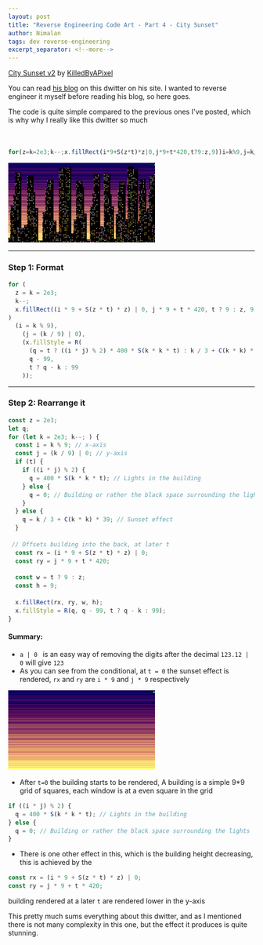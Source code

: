 ```yaml
---
layout: post
title: "Reverse Engineering Code Art - Part 4 - City Sunset"
author: Nimalan
tags: dev reverse-engineering
excerpt_separator: <!--more-->
---
```


[City Sunset v2](https://www.dwitter.net/d/17507) by [KilledByAPixel](https://www.dwitter.net/u/KilledByAPixel)

You can read [his blog](https://frankforce.com/dissecting-a-dweet-9-city-sunset/) on this dwitter on his site. I wanted to reverse engineer it myself before reading his blog, so here goes.

The code is quite simple compared to the previous ones I've posted, which is why why I really like this dwitter so much

```js


for(z=k=2e3;k--;x.fillRect(i*9+S(z*t)*z|0,j*9+t*420,t?9:z,9))i=k%9,j=k/9|0,x.fillStyle=R(q=t?i*j%2*400*S(k*k*t):k/3+C(k*k)*39,q-99,t?q-k:99)


```

![City Sunset](/assets/images/city_sunset.png)

<!--more-->

---

### Step 1: Format

```js
for (
  z = k = 2e3;
  k--;
  x.fillRect((i * 9 + S(z * t) * z) | 0, j * 9 + t * 420, t ? 9 : z, 9)
)
  (i = k % 9),
    (j = (k / 9) | 0),
    (x.fillStyle = R(
      (q = t ? ((i * j) % 2) * 400 * S(k * k * t) : k / 3 + C(k * k) * 39),
      q - 99,
      t ? q - k : 99
    ));
```

---

### Step 2: Rearrange it

```js
const z = 2e3;
let q;
for (let k = 2e3; k--; ) {
  const i = k % 9; // x-axis
  const j = (k / 9) | 0; // y-axis
  if (t) {
    if ((i * j) % 2) {
      q = 400 * S(k * k * t); // Lights in the building
    } else {
      q = 0; // Building or rather the black space surrounding the lights
    }
  } else {
    q = k / 3 + C(k * k) * 39; // Sunset effect
  }

 // Offsets building into the back, at later t
  const rx = (i * 9 + S(z * t) * z) | 0;
  const ry = j * 9 + t * 420;

  const w = t ? 9 : z;
  const h = 9;

  x.fillRect(rx, ry, w, h);
  x.fillStyle = R(q, q - 99, t ? q - k : 99);
}
```

#### Summary:

- `a | 0 ` is an easy way of removing the digits after the decimal `123.12 | 0` will give `123`
- As you can see from the conditional, at `t = 0` the sunset effect is rendered, `rx` and `ry` are `i * 9` and `j * 9`
respectively

![Sunset at t0](/assets/images/sunset_t0.png)

- After `t=0` the building starts to be rendered, A building is a simple 9*9 grid of squares, each window is at a even square in the grid

```js
if ((i * j) % 2) {
  q = 400 * S(k * k * t); // Lights in the building
} else {
  q = 0; // Building or rather the black space surrounding the lights
}
```

- There is one other effect in this, which is the building height decreasing, this is achieved by the

```js
const rx = (i * 9 + S(z * t) * z) | 0;
const ry = j * 9 + t * 420;
```

building rendered at a later `t` are rendered lower in the y-axis

This pretty much sums everything about this dwitter, and as I mentioned there is not many complexity in this one, but the effect it produces is quite stunning.
